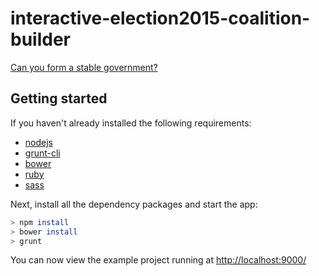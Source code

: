 # interactive-election2015-coalition-builder
[Can you form a stable government?](http://www.theguardian.com/politics/ng-interactive/2015/may/07/election-2015-interactive-coalition-builder)


## Getting started
If you haven't already installed the following requirements:

* [nodejs](http://nodejs.org/download/)
* [grunt-cli](http://gruntjs.com/getting-started) 
* [bower](http://bower.io/)
* [ruby](https://www.ruby-lang.org/en/documentation/installation/)
* [sass](http://sass-lang.com/install)


Next, install all the dependency packages and start the app:
```bash
> npm install
> bower install
> grunt
```

You can now view the example project running at [http://localhost:9000/](http://localhost:9000/)
